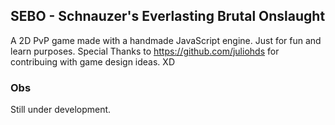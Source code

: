 ## SEBO - Schnauzer's Everlasting Brutal Onslaught 
A 2D PvP game made with a handmade JavaScript engine. Just for fun and learn purposes. Special Thanks to https://github.com/juliohds for contribuing with game design ideas. XD

### Obs
Still under development.

